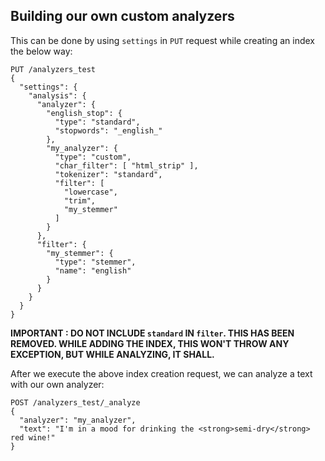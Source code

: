 ## Building our own custom analyzers

This can be done by using `settings` in `PUT` request while creating an index the below way:
```
PUT /analyzers_test
{
  "settings": {
    "analysis": {
      "analyzer": {
        "english_stop": {
          "type": "standard",
          "stopwords": "_english_"
        },
        "my_analyzer": {
          "type": "custom",
          "char_filter": [ "html_strip" ],
          "tokenizer": "standard",
          "filter": [
            "lowercase",
            "trim",
            "my_stemmer"
          ]
        }
      },
      "filter": {
        "my_stemmer": {
          "type": "stemmer",
          "name": "english"
        }
      }
    }
  }
}
```
**IMPORTANT : DO NOT INCLUDE `standard` IN `filter`. THIS HAS BEEN REMOVED. WHILE ADDING THE INDEX, THIS WON'T THROW ANY EXCEPTION, BUT WHILE ANALYZING, IT SHALL.**<br>

After we execute the above index creation request, we can analyze a text with our own analyzer:<br>
```
POST /analyzers_test/_analyze
{
  "analyzer": "my_analyzer",
  "text": "I'm in a mood for drinking the <strong>semi-dry</strong> red wine!"
}
```
